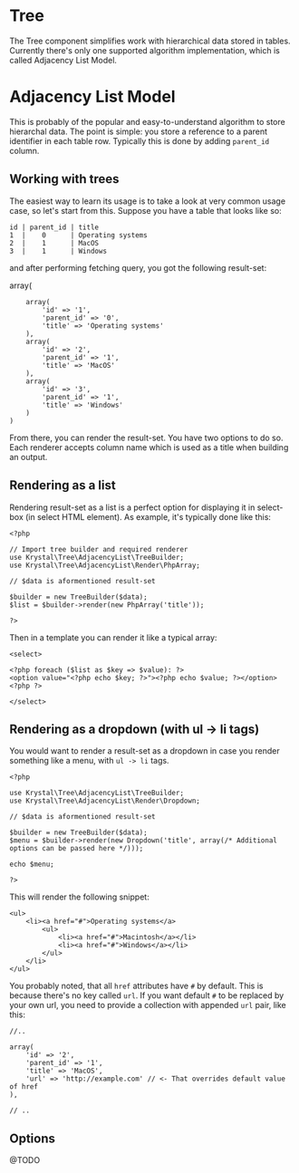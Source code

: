 Tree
====

The Tree component simplifies work with hierarchical data stored in tables. Currently there's only one supported algorithm implementation, which is called Adjacency List Model.

# Adjacency List Model

This is probably of the popular and easy-to-understand algorithm to store hierarchal data. The point is simple: you store a reference to a parent identifier in each table row. Typically this is done by adding `parent_id` column.

## Working with trees

The easiest way to learn its usage is to take a look at very common usage case, so let's start from this.
Suppose you have a table that looks like so:

    id | parent_id | title
    1  |    0      | Operating systems
    2  |    1      | MacOS
    3  |    1      | Windows

and after performing fetching query, you got the following result-set:

array(

    	array(
    		'id' => '1',
    		'parent_id' => '0',
    		'title' => 'Operating systems'
    	),
    	array(
    		'id' => '2',
    		'parent_id' => '1',
    		'title' => 'MacOS'
    	),
    	array(
    		'id' => '3',
    		'parent_id' => '1',
    		'title' => 'Windows'
    	)
    )

From there, you can render the result-set. You have two options to do so. Each renderer accepts column name which is used as a title when building an output.

## Rendering as a list

Rendering result-set as a list is a perfect option for displaying it in select-box (in select HTML element).
As example, it's typically done like this:

    <?php
    
    // Import tree builder and required renderer
    use Krystal\Tree\AdjacencyList\TreeBuilder;
    use Krystal\Tree\AdjacencyList\Render\PhpArray;
    
    // $data is aformentioned result-set
    
    $builder = new TreeBuilder($data);
    $list = $builder->render(new PhpArray('title'));
    
    ?>

Then in a template you can render it like a typical array:

    <select>
    
    <?php foreach ($list as $key => $value): ?>
    <option value="<?php echo $key; ?>"><?php echo $value; ?></option>
    <?php ?>
    
    </select>

## Rendering as a dropdown (with ul -> li tags)

You would want to render a result-set as a dropdown in case you render something like a menu, with `ul -> li` tags.

    <?php
    
    use Krystal\Tree\AdjacencyList\TreeBuilder;
    use Krystal\Tree\AdjacencyList\Render\Dropdown;
    
    // $data is aformentioned result-set
    
    $builder = new TreeBuilder($data);
    $menu = $builder->render(new Dropdown('title', array(/* Additional options can be passed here */)));
    
    echo $menu;
    
    ?>

This will render the following snippet:

    <ul>
    	<li><a href="#">Operating systems</a>
    		<ul>
    			<li><a href="#">Macintosh</a></li>
    			<li><a href="#">Windows</a></li>
    		</ul>
    	</li>
    </ul>

You probably noted, that all `href` attributes have `#` by default. This is because there's no key called `url`. If you want default `#` to be replaced by your own url, you need to provide a collection with appended `url` pair, like this:

    //..
    
    array(
    	'id' => '2',
    	'parent_id' => '1',
    	'title' => 'MacOS',
    	'url' => 'http://example.com' // <- That overrides default value of href
    ),
    
    // ..

## Options

@TODO